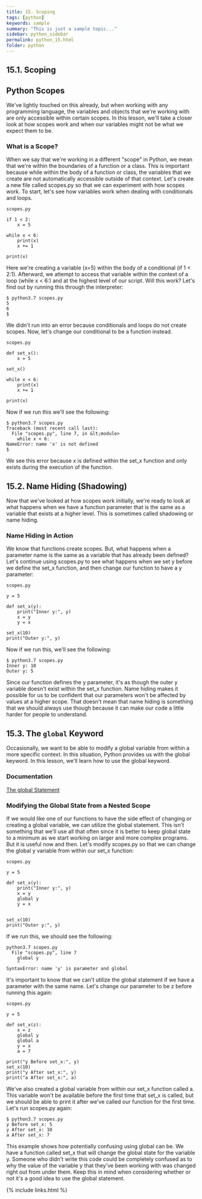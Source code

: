 ```yaml
---
title: 15. Scoping
tags: [python]
keywords: sample
summary: "This is just a sample topic..."
sidebar: python_sidebar
permalink: python_15.html
folder: python
---
```


## 15.1. Scoping

##  Python Scopes

We've lightly touched on this already, but when working with any programming language, the variables and objects that we're working with are only accessible within certain scopes. In this lesson, we'll take a closer look at how scopes work and when our variables might not be what we expect them to be.

### What is a Scope?

When we say that we're working in a different "scope" in Python, we mean that we're within the boundaries of a function or a class. This is important because while within the body of a function or class, the variables that we create are not automatically accessible outside of that context. Let's create a new file called scopes.py so that we can experiment with how scopes work. To start, let's see how variables work when dealing with conditionals and loops.

```
scopes.py

if 1 < 2:
    x = 5

while x < 6:
    print(x)
    x += 1

print(x)
```

Here we're creating a variable (x=5) within the body of a conditional (if 1 < 2:1). Afterward, we attempt to access that variable within the context of a loop (while x < 6:) and at the highest level of our script. Will this work? Let's find out by running this through the interpreter:

```
$ python3.7 scopes.py
5
6
$
```

We didn't run into an error because conditionals and loops do not create scopes. Now, let's change our conditional to be a function instead.

```
scopes.py

def set_x():
    x = 5

set_x()

while x < 6:
    print(x)
    x += 1

print(x)
```

Now if we run this we'll see the following:

```
$ python3.7 scopes.py
Traceback (most recent call last):
  File "scopes.py", line 7, in &lt;module>
    while x < 6:
NameError: name 'x' is not defined
$
```

We see this error because x is defined within the set_x function and only exists during the execution of the function.

## 15.2. Name Hiding (Shadowing)

Now that we've looked at how scopes work initially, we're ready to look at what happens when we have a function parameter that is the same as a variable that exists at a higher level. This is sometimes called shadowing or name hiding.

### Name Hiding in Action

We know that functions create scopes. But, what happens when a parameter name is the same as a variable that has already been defined? Let's continue using scopes.py to see what happens when we set y before we define the set_x function, and then change our function to have a y parameter:

```
scopes.py

y = 5

def set_x(y):
    print("Inner y:", y)
    x = y
    y = x

set_x(10)
print("Outer y:", y)
```

Now if we run this, we'll see the following:

```
$ python3.7 scopes.py
Inner y: 10
Outer y: 5
```

Since our function defines the y parameter, it's as though the outer y variable doesn't exist within the set_x function. Name hiding makes it possible for us to be confident that our parameters won't be affected by values at a higher scope. That doesn't mean that name hiding is something that we should always use though because it can make our code a little harder for people to understand.

## 15.3. The `global` Keyword

Occasionally, we want to be able to modify a global variable from within a more specific context. In this situation, Python provides us with the global keyword. In this lesson, we'll learn how to use the global keyword.

### Documentation 
[The global Statement](https://docs.python.org/3/reference/simple_stmts.html?highlight=global#the-global-statement)

### Modifying the Global State from a Nested Scope

If we would like one of our functions to have the side effect of changing or creating a global variable, we can utilize the global statement. This isn't something that we'll use all that often since it is better to keep global state to a minimum as we start working on larger and more complex programs. But it is useful now and then. Let's modify scopes.py so that we can change the global y variable from within our set_x function:

```
scopes.py

y = 5

def set_x(y):
    print("Inner y:", y)
    x = y
    global y
    y = x


set_x(10)
print("Outer y:", y)
```

If we run this, we should see the following:

```
python3.7 scopes.py
  File "scopes.py", line 7
    global y
    ^
SyntaxError: name 'y' is parameter and global
```

It's important to know that we can't utilize the global statement if we have a parameter with the same name. Let's change our parameter to be z before running this again:

```
scopes.py

y = 5

def set_x(z):
    x = z
    global y
    global a
    y = x
    a = 7

print("y Before set_x:", y)
set_x(10)
print("y After set_x:", y)
print("a After set_x:", a)
```

We've also created a global variable from within our set_x function called a. This variable won't be available before the first time that set_x is called, but we should be able to print it after we've called our function for the first time. Let's run scopes.py again:

```
$ python3.7 scopes.py
y Before set_x: 5
y After set_x: 10
a After set_x: 7
```

This example shows how potentially confusing using global can be. We have a function called set_x that will change the global state for the variable y. Someone who didn't write this code could be completely confused as to why the value of the variable y that they've been working with was changed right out from under them. Keep this in mind when considering whether or not it's a good idea to use the global statement.

{% include links.html %}


